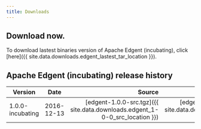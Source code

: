 ```yaml
---
title: Downloads
---
```


## Download now.

To download lastest binaries version of Apache Edgent (incubating), click [here]({{ site.data.downloads.edgent_lastest_tar_location }}).

## Apache Edgent (incubating) release history

| Version           | Date           | Source | Binaries | Docs |
| ------------------|:--------------:| -----:|-----:|-----:|
| 1.0.0-incubating  | 2016-12-13     | [edgent-1.0.0-src.tgz]({{ site.data.downloads.edgent_1-0-0_src_location }}) | [edgent-1.0.0-bin.tgz]({{ site.data.downloads.edgent_1-0-0_tar_location }})  |[1.0.0 JavaDoc]({{ site.data.downloads.edgent_1-0-0_doc_location }}) |